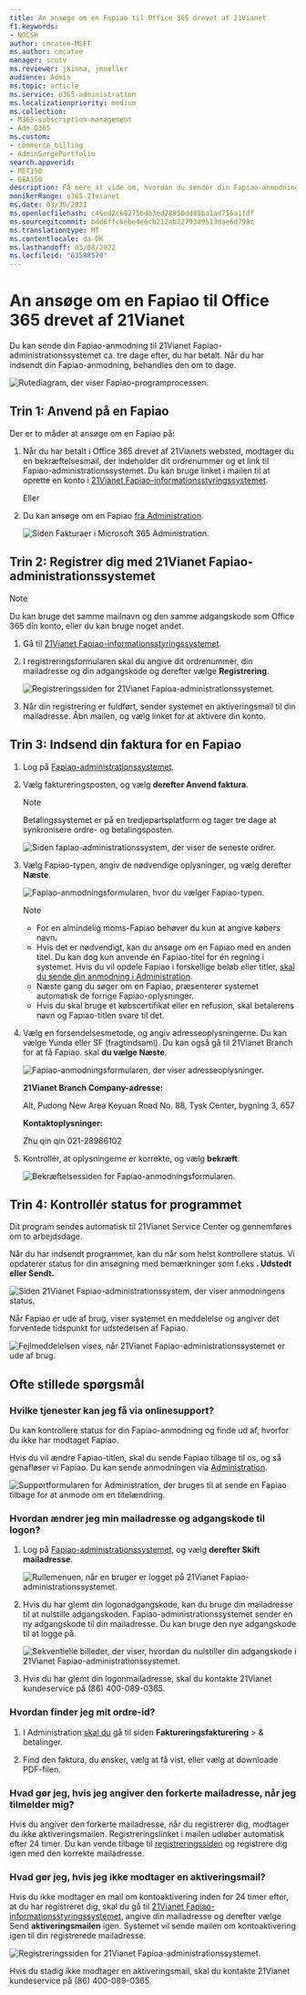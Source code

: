 ```yaml
---
title: An ansøge om en Fapiao til Office 365 drevet af 21Vianet
f1.keywords:
- NOCSH
author: cmcatee-MSFT
ms.author: cmcatee
manager: scotv
ms.reviewer: jkinma, jmueller
audience: Admin
ms.topic: article
ms.service: o365-administration
ms.localizationpriority: medium
ms.collection:
- M365-subscription-management
- Adm_O365
ms.custom:
- commerce_billing
- AdminSurgePortfolio
search.appverid:
- MET150
- GEA150
description: Få mere at vide om, hvordan du sender din Fapiao-anmodning til 21Vianet Fapiao-administrationssystemet, når du har betalt for det Office 365, der drives af 21Vianet i Kina.
monikerRange: o365-21vianet
ms.date: 03/30/2021
ms.openlocfilehash: c46ed2c68275bdb3ed28950dd85ba1ad756a1fdf
ms.sourcegitcommit: bdd6ffc6ebe4e6cb212ab22793d9513dae6d798c
ms.translationtype: MT
ms.contentlocale: da-DK
ms.lasthandoff: 03/08/2022
ms.locfileid: "63588570"
---
```

# <a name="apply-for-a-fapiao-for-office-365-operated-by-21vianet"></a>An ansøge om en Fapiao til Office 365 drevet af 21Vianet

Du kan sende din Fapiao-anmodning til 21Vianet Fapiao-administrationssystemet ca. tre dage efter, du har betalt. Når du har indsendt din Fapiao-anmodning, behandles den om to dage.
  
![Rutediagram, der viser Fapiao-programprocessen.](../../media/bf14884a-53f9-4c53-971c-b9b8ad6ec8d3.png)
  
## <a name="step-1-apply-for-a-fapiao"></a>Trin 1: Anvend på en Fapiao

Der er to måder at ansøge om en Fapiao på:
  
1. Når du har betalt i Office 365 drevet af 21Vianets websted, modtager du en bekræftelsesmail, der indeholder dit ordrenummer og et link til Fapiao-administrationssystemet. Du kan bruge linket i mailen til at oprette en konto i <a href="https://go.microsoft.com/fwlink/p/?linkid=837466" target="_blank">21Vianet Fapiao-informationsstyringssystemet</a>.

    Eller

2. Du kan ansøge om en Fapiao <a href="https://go.microsoft.com/fwlink/p/?linkid=850627" target="_blank">fra Administration</a>.

    ![Siden Fakturaer i Microsoft 365 Administration.](../../media/a6e3b953-abd4-46aa-a910-08c517915a21.png)
  
## <a name="step-2-register-with-the-21vianet-fapiao-management-system"></a>Trin 2: Registrer dig med 21Vianet Fapiao-administrationssystemet

> [!NOTE]
> Du kan bruge det samme mailnavn og den samme adgangskode som Office 365 din konto, eller du kan bruge noget andet.
  
1. Gå til <a href="https://go.microsoft.com/fwlink/p/?linkid=837466" target="_blank">21Vianet Fapiao-informationsstyringssystemet</a>.

2. I registreringsformularen skal du angive dit ordrenummer, din mailadresse og din adgangskode og derefter vælge **Registrering**.

    ![Registreringssiden for 21Vianet Fapioa-administrationssystemet.](../../media/60d39184-95b2-4ea4-a8a2-3e11763bec87.png)
  
3. Når din registrering er fuldført, sender systemet en aktiveringsmail til din mailadresse. Åbn mailen, og vælg linket for at aktivere din konto.

## <a name="step-3-submit-your-bill-for-a-fapiao"></a>Trin 3: Indsend din faktura for en Fapiao

1. Log på <a href="https://go.microsoft.com/fwlink/p/?linkid=837465" target="_blank">Fapiao-administrationssystemet</a>.

2. Vælg faktureringsposten, og vælg **derefter Anvend faktura**.

    > [!NOTE]
    > Betalingssystemet er på en tredjepartsplatform og tager tre dage at synkronisere ordre- og betalingsposten.
  
    ![Siden fapiao-administrationssystem, der viser de seneste ordrer.](../../media/b319767d-1d10-4cb4-b270-c5fbcee1368e.png)
  
3. Vælg Fapiao-typen, angiv de nødvendige oplysninger, og vælg derefter **Næste**.

    ![Fapiao-anmodningsformularen, hvor du vælger Fapiao-typen.](../../media/56fe3db1-c20f-4082-a39d-02d7ac41fec8.png)
  
    > [!NOTE]
    > - For en almindelig moms-Fapiao behøver du kun at angive købers navn.
    > - Hvis det er nødvendigt, kan du ansøge om en Fapiao med en anden titel. Du kan dog kun anvende én Fapiao-titel for én regning i systemet. Hvis du vil opdele Fapiao i forskellige beløb eller titler, <a href="https://portal.partner.microsoftonline.cn/Support/SupportOverview.aspx" target="_blank">skal du sende din anmodning i Administration</a>.
    > - Næste gang du søger om en Fapiao, præsenterer systemet automatisk de forrige Fapiao-oplysninger.
    > - Hvis du skal bruge et købscertifikat eller en refusion, skal betalerens navn og Fapiao-titlen svare til det.

4. Vælg en forsendelsesmetode, og angiv adresseoplysningerne. Du kan vælge Yunda eller SF (fragtindsaml). Du kan også gå til 21Vianet Branch for at få Fapiao. skal **du vælge Næste**.

    ![Fapiao-anmodningsformularen, der viser adresseoplysninger.](../../media/bba500b4-a51d-477b-81a7-9113b08d39f1.png)
  
    **21Vianet Branch Company-adresse:**

    Alt, Pudong New Area Keyuan Road No. 88, Tysk Center, bygning 3, 657

    **Kontaktoplysninger:**

    Zhu qin qin 021-28986102

5. Kontrollér, at oplysningerne er korrekte, og vælg **bekræft**.

    ![Bekræftelsessiden for Fapiao-anmodningsformularen.](../../media/18706d9d-defc-4285-8fd3-990448b44a18.png)
  
## <a name="step-4-check-application-progress"></a>Trin 4: Kontrollér status for programmet

Dit program sendes automatisk til 21Vianet Service Center og gennemføres om to arbejdsdage.
  
Når du har indsendt programmet, kan du når som helst kontrollere status. Vi opdaterer status for din ansøgning med bemærkninger som f.eks **. Udstedt** **eller Sendt.**
  
![Siden 21Vianet Fapiao-administrationssystem, der viser anmodningens status.](../../media/6cd696ec-d630-4fce-9f27-935a0d5f0ebe.png)
  
Når Fapiao er ude af brug, viser systemet en meddelelse og angiver det forventede tidspunkt for udstedelsen af Fapiao.
  
![Fejlmeddelelsen vises, når 21Vianet Fapiao-administrationssystemet er ude af brug.](../../media/effe0796-83aa-4a91-a488-15d6f58c01dc.png)
  
## <a name="faqs"></a>Ofte stillede spørgsmål

### <a name="what-services-can-i-get-from-online-support"></a>Hvilke tjenester kan jeg få via onlinesupport?

Du kan kontrollere status for din Fapiao-anmodning og finde ud af, hvorfor du ikke har modtaget Fapiao.
  
Hvis du vil ændre Fapiao-titlen, skal du sende Fapiao tilbage til os, og så genafløser vi Fapiao. Du kan sende anmodningen via <a href="https://portal.partner.microsoftonline.cn/Support/SupportOverview.aspx" target="_blank">Administration</a>.
  
![Supportformularen for Administration, der bruges til at sende en Fapiao tilbage for at anmode om en titelændring.](../../media/2a413e9e-f30b-4f26-adbf-6287cc217a0f.png)
  
### <a name="how-do-i-change-my-login-email-address-and-password"></a>Hvordan ændrer jeg min mailadresse og adgangskode til logon?

1. Log på <a href="https://go.microsoft.com/fwlink/p/?linkid=837465" target="_blank">Fapiao-administrationssystemet</a>, og vælg **derefter Skift mailadresse**.

    ![Rullemenuen, når en bruger er logget på 21Vianet Fapiao-administrationssystemet.](../../media/ee6de24b-6be2-41e6-8aec-e0c3cb0ea35e.png)
  
2. Hvis du har glemt din logonadgangskode, kan du bruge din mailadresse til at nulstille adgangskoden. Fapiao-administrationssystemet sender en ny adgangskode til din mailadresse. Du kan bruge den nye adgangskode til at logge på.

    ![Sekventielle billeder, der viser, hvordan du nulstiller din adgangskode i 21Vianet Fapiao-administrationssystemet.](../../media/2edb0a47-1286-4792-804d-7e84534c8370.png)
  
3. Hvis du har glemt din logonmailadresse, skal du kontakte 21Vianet kundeservice på (86) 400-089-0365.

### <a name="how-do-i-find-my-order-id"></a>Hvordan finder jeg mit ordre-id?

1. I Administration [skal du](https://go.microsoft.com/fwlink/p/?linkid=850627) gå til siden **Faktureringsfakturering**  \> & betalinger.

2. Find den faktura, du ønsker, vælg at få vist, eller vælg at downloade PDF-filen.

### <a name="what-if-i-enter-the-wrong-email-address-when-i-register"></a>Hvad gør jeg, hvis jeg angiver den forkerte mailadresse, når jeg tilmelder mig?

Hvis du angiver den forkerte mailadresse, når du registrerer dig, modtager du ikke aktiveringsmailen. Registreringslinket i mailen udløber automatisk efter 24 timer. Du kan vende tilbage til <a href="https://go.microsoft.com/fwlink/p/?linkid=837466" target="_blank">registreringssiden</a> og registrere dig igen med den korrekte mailadresse.
  
### <a name="what-if-i-dont-receive-an-activation-email"></a>Hvad gør jeg, hvis jeg ikke modtager en aktiveringsmail?

Hvis du ikke modtager en mail om kontoaktivering inden for 24 timer efter, at du har registreret dig, skal du gå til <a href="https://go.microsoft.com/fwlink/p/?linkid=837466" target="_blank">21Vianet Fapiao-informationsstyringssystemet</a>, angive din mailadresse og derefter vælge Send **aktiveringsmailen** igen. Systemet vil sende mailen om kontoaktivering igen til din registrerede mailadresse.
  
![Registreringssiden for 21Vianet Fapioa-administrationssystemet.](../../media/60d39184-95b2-4ea4-a8a2-3e11763bec87.png)
  
Hvis du stadig ikke modtager en aktiveringsmail, skal du kontakte 21Vianet kundeservice på (86) 400-089-0365.
